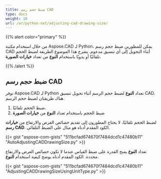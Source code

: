 ```yaml
---
title: ضبط حجم رسم CAD
type: docs
weight: 10
url: /ar/python-net/adjusting-cad-drawing-size/
---
```


{{% alert color="primary" %}}

من خلال استخدام مكتبة Aspose.CAD لـ Python، يمكن للمطورين ضبط حجم رسم CAD أثناء التحويل إلى أي تنسيق مدعوم. يشرح هذا الموضوع الطريقة لضبط الحجم تلقائيًا أو يدويًا باستخدام **النوع** من تعداد **خيارات الصورة**.

{{% /alert %}}

## **ضبط حجم رسم CAD**

توفر Aspose.CAD لـ Python تعداد **النوع** لضبط حجم الرسم أثناء تحويل تنسيق CAD. هناك طريقتان لضبط حجم الرسم.

1. ضبط الحجم تلقائيًا.
1. ضبط الحجم باستخدام تعداد **النوع** من **خيارات الصورة**

لضبط الحجم تلقائيًا، لا يحتاج المطورون إلى تقديم خصائص العرض والارتفاع من **خيارات رسم CAD**. الكود المقدم أدناه هو مثال على الضبط التلقائي.

{{< gist "aspose-com-gists" "511bcfad674670f7484dcd1c47480b11" "AutoAdjustingCADDrawingSize.py" >}}

تعداد **النوع** يمنح القدرة على ضبط القياس عندما لا تكون خصائص العرض والارتفاع محددة. الكود المقدم أدناه يوضح كيفية استخدام **النوع**.

{{< gist "aspose-com-gists" "511bcfad674670f7484dcd1c47480b11" "AdjustingCADDrawingSizeUsingUnitType.py" >}}
